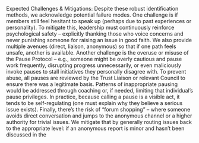Expected Challenges & Mitigations: Despite these robust identification methods, we acknowledge potential failure modes. One challenge is if members still feel hesitant to speak up (perhaps due to past experiences or personality). To mitigate this, leadership must continuously reinforce psychological safety – explicitly thanking those who voice concerns and never punishing someone for raising an issue in good faith. We also provide multiple avenues (direct, liaison, anonymous) so that if one path feels unsafe, another is available. Another challenge is the overuse or misuse of the Pause Protocol – e.g., someone might be overly cautious and pause work frequently, disrupting progress unnecessarily, or even maliciously invoke pauses to stall initiatives they personally disagree with. To prevent abuse, all pauses are reviewed by the Trust Liaison or relevant Council to ensure there was a legitimate basis. Patterns of inappropriate pausing would be addressed through coaching or, if needed, limiting that individual’s pause privileges. In practice, because calling a pause is a visible act, it tends to be self-regulating (one must explain why they believe a serious issue exists). Finally, there’s the risk of “forum shopping” – where someone avoids direct conversation and jumps to the anonymous channel or a higher authority for trivial issues. We mitigate that by generally routing issues back to the appropriate level: if an anonymous report is minor and hasn’t been discussed in the